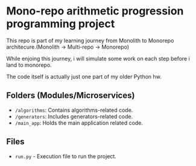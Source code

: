 # Mono-repo arithmetic progression programming project
This repo is part of my learning journey from Monolith to Monorepo architecure.(Monolith -> Multi-repo -> Monorepo)

While enjoing this journey, i will simulate some work on each step before i land to monorepo.

The code itself is actually just one part of my older Python hw.

## Folders (Modules/Microservices)

- `/algorithms`: Contains algorithms-related code.
- `/generators`: Includes generators-related code.
- `/main_app`: Holds the main application related code.

## Files
- `run.py` - Execution file to run the project.